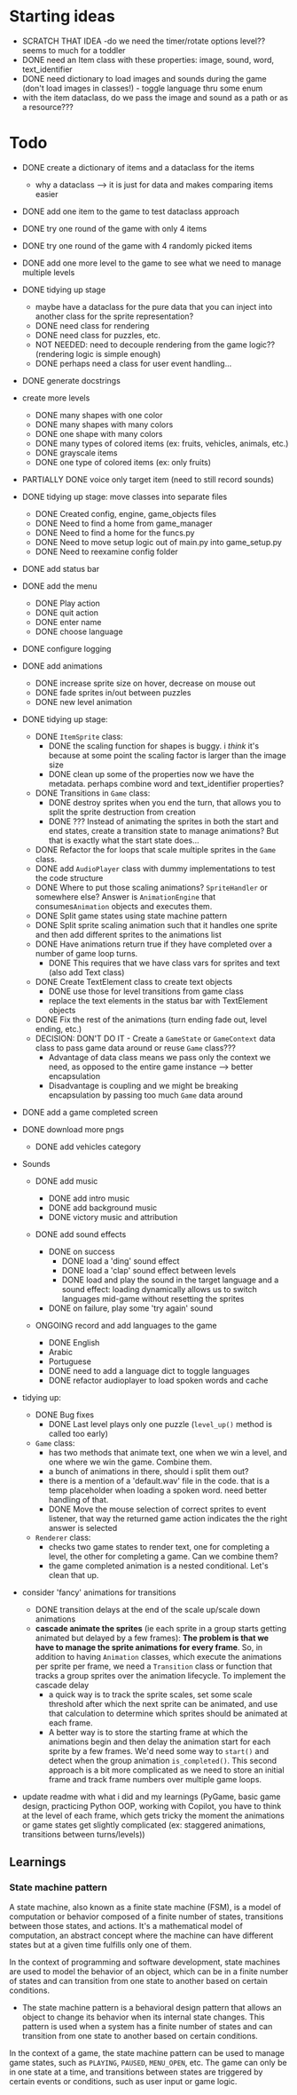 
# Starting ideas
- SCRATCH THAT IDEA -do we need the timer/rotate options level?? seems to much for a toddler
- DONE need an Item class with these properties: image, sound, word, text_identifier
- DONE need dictionary to load images and sounds during the game (don't load images in classes!) - toggle language thru some enum
- with the item dataclass, do we pass the image and sound as a path or as a resource???

# Todo
- DONE create a dictionary of items and a dataclass for the items
	- why a dataclass --> it is just for data and makes comparing items easier
- DONE add one item to the game to test dataclass approach
- DONE try one round of the game with only 4 items
- DONE try one round of the game with 4 randomly picked items
- DONE add one more level to the game to see what we need to manage multiple levels
- DONE tidying up stage
	- maybe have a dataclass for the pure data that you can inject into another class for the sprite representation?
	- DONE need class for rendering
	- DONE need class for puzzles, etc.
	- NOT NEEDED: need to decouple rendering from the game logic?? (rendering logic is simple enough)
	- DONE perhaps need a class for user event handling...
- DONE generate docstrings
- create more levels
	- DONE many shapes with one color
	- DONE many shapes with many colors
	- DONE one shape with many colors
	- DONE many types of colored items (ex: fruits, vehicles, animals, etc.)
	- DONE grayscale items
	- DONE one type of colored items (ex: only fruits)

- PARTIALLY DONE voice only target item (need to still record sounds)

- DONE tidying up stage: move classes into separate files
	- DONE Created config, engine, game_objects files
	- DONE Need to find a home from game_manager
	- DONE Need to find a home for the funcs.py
	- DONE Need to move setup logic out of main.py into game_setup.py
	- DONE Need to reexamine config folder
- DONE add status bar
- DONE add the menu
	- DONE Play action
	- DONE quit action
	- DONE enter name
	- DONE choose language
- DONE configure logging
- DONE add animations
	- DONE increase sprite size on hover, decrease on mouse out
	- DONE fade sprites in/out between puzzles
	- DONE new level animation
- DONE tidying up stage:
	- DONE `ItemSprite` class:
		- DONE the scaling function for shapes is buggy. i *think* it's because at some point the scaling factor is larger than the image size
		- DONE clean up some of the properties now we have the metadata. perhaps combine word and text_identifier properties?
	- DONE Transitions in `Game` class:
		- DONE destroy sprites when you end the turn, that allows you to split the sprite destruction from creation 
		- DONE ??? Instead of animating the sprites in both the start and end states, create a transition state to manage animations? But that is exactly what the start state does...
	- DONE Refactor the for loops that scale multiple sprites in the `Game` class. 
	- DONE add `AudioPlayer` class with dummy implementations to test the code structure
	- DONE Where to put those scaling animations? `SpriteHandler` or somewhere else? Answer is `AnimationEngine` that consumes`Animation` objects and executes them.
	- DONE Split game states using state machine pattern
	- DONE Split sprite scaling animation such that it handles one sprite and then add different sprites to the animations list
	- DONE Have animations return true if they have completed over a number of game loop turns.
		- DONE This requires that we have class vars for sprites and text (also add Text class)
	- DONE Create TextElement class to create text objects
		- DONE use those for level transitions from game class
		- replace the text elements in the status bar with TextElement objects
	- DONE Fix the rest of the animations (turn ending fade out, level ending, etc.)
	- DECISION: DON'T DO IT - Create a `GameState` or `GameContext` data class to pass game data around or reuse `Game` class???
		- Advantage of data class means we pass only the context we need, as opposed to the entire game instance --> better encapsulation
		- Disadvantage is coupling and we might be breaking encapsulation by passing too much `Game` data around
- DONE add a game completed screen
- DONE download more pngs
	- DONE add vehicles category

- Sounds
	- DONE add music
		- DONE add intro music
		- DONE add background music
		- DONE victory music and attribution
	- DONE add sound effects
		- DONE on success
			- DONE load a 'ding' sound effect
			- DONE load a 'clap' sound effect between levels
			- DONE load and play the sound in the target language and a sound effect: loading dynamically allows us to switch languages mid-game without resetting the sprites
		- DONE on failure, play some 'try again' sound

	- ONGOING record and add languages to the game
		- DONE English
		- Arabic
		- Portuguese
		- DONE need to add a language dict to toggle languages
		- DONE refactor audioplayer to load spoken words and cache

- tidying up:
	- DONE Bug fixes
		- DONE Last level plays only one puzzle (`level_up()` method is called too early)
	- `Game` class:
		- has two methods that animate text, one when we win a level, and one where we win the game. Combine them.
		- a bunch of animations in there, should i split them out?
		- there is a mention of a 'default.wav' file in the code. that is a temp placeholder when loading a spoken word. need better handling of that.
		- DONE Move the mouse selection of correct sprites to event listener, that way the returned game action indicates the the right answer is selected
	- `Renderer` class:
		- checks two game states to render text, one for completing a level, the other for completing a game. Can we combine them?
		- the game completed animation is a nested conditional. Let's clean that up.
- consider 'fancy' animations for transitions
	- DONE transition delays at the end of the scale up/scale down animations
	- **cascade animate the sprites** (ie each sprite in a group starts getting animated but delayed by a few frames): **The problem is that we have to manage the sprite animations for every frame**. So, in addition to having `Animation` classes, which execute the animations per sprite per frame, we need a `Transition` class or function that tracks a group sprites over the animation lifecycle. To implement the cascade delay
		- a quick way is to track the sprite scales, set some scale threshold after which the next sprite can be animated, and use that calculation to determine which sprites should be animated at each frame.
		- A better way is to store the starting frame at which the animations begin and then delay the animation start for each sprite by a few frames. We'd need some way to `start()` and detect when the group animation `is_completed()`. This second approach is a bit more complicated as we need to store an initial frame and track frame numbers over multiple game loops.
- update readme with what i did and my learnings (PyGame, basic game design, practicing Python OOP, working with Copilot, you have to think at the level of each frame, which gets tricky the moment the animations or game states get slightly complicated (ex: staggered animations, transitions between turns/levels))

## Learnings
### State machine pattern
A state machine, also known as a finite state machine (FSM), is a model of computation or behavior composed of a finite number of states, transitions between those states, and actions. It's a mathematical model of computation, an abstract concept where the machine can have different states but at a given time fulfills only one of them.

In the context of programming and software development, state machines are used to model the behavior of an object, which can be in a finite number of states and can transition from one state to another based on certain conditions.
- The state machine pattern is a behavioral design pattern that allows an object to change its behavior when its internal state changes. This pattern is used when a system has a finite number of states and can transition from one state to another based on certain conditions.

In the context of a game, the state machine pattern can be used to manage game states, such as `PLAYING`, `PAUSED`, `MENU_OPEN`, etc. The game can only be in one state at a time, and transitions between states are triggered by certain events or conditions, such as user input or game logic.
